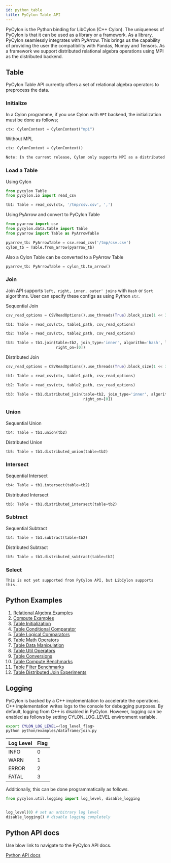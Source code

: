 ```yaml
---
id: python_table
title: PyCylon Table API
---
```


PyCylon is the Python binding for LibCylon (C++ Cylon). The uniqueness of PyCylon
is that it can be used as a library or a framework. As a library, PyCylon seamlessly
integrates with PyArrow. This brings us the capability of providing the user the
compatibility with Pandas, Numpy and Tensors. As a framework we support distributed
relational algebra operations using MPI as the distributed backend.

## Table

PyCylon Table API currently offers a set of relational algebra operators to
preprocess the data.

### Initialize

In a Cylon programme, if you use Cylon with `MPI` backend, the initialization
must be done as follows;

```python
ctx: CylonContext = CylonContext("mpi")
```

Without MPI,

```python
ctx: CylonContext = CylonContext()
```

```txt
Note: In the current release, Cylon only supports MPI as a distributed backend
```

### Load a Table

Using Cylon

```python
from pycylon Table
from pycylon.io import read_csv

tb1: Table = read_csv(ctx, '/tmp/csv.csv', ',')
```

Using PyArrow and convert to PyCylon Table

```python
from pyarrow import csv
from pycylon.data.table import Table
from pyarrow import Table as PyArrowTable

pyarrow_tb: PyArrowTable = csv.read_csv('/tmp/csv.csv')
cylon_tb = Table.from_arrow(pyarrow_tb)
```

Also a Cylon Table can be converted to a PyArrow Table

```python
pyarrow_tb: PyArrowTable = cylon_tb.to_arrow()
```

### Join

Join API supports `left, right, inner, outer' joins` with
`Hash` or `Sort` algorithms. User can specify these configs
as using Python `str`.

Sequential Join

```python
csv_read_options = CSVReadOptions().use_threads(True).block_size(1 << 30)

tb1: Table = read_csv(ctx, table1_path, csv_read_options)

tb2: Table = read_csv(ctx, table2_path, csv_read_options)

tb3: Table = tb1.join(table=tb2, join_type='inner', algorithm='hash', left_on=[0],
                      right_on=[0])
```

Distributed Join

```python
csv_read_options = CSVReadOptions().use_threads(True).block_size(1 << 30)

tb1: Table = read_csv(ctx, table1_path, csv_read_options)

tb2: Table = read_csv(ctx, table2_path, csv_read_options)

tb3: Table = tb1.distributed_join(table=tb2, join_type='inner', algorithm='hash', left_on=[0],
                                  right_on=[0])
```

### Union

Sequential Union

```python
tb4: Table = tb1.union(tb2)
```

Distributed Union

```python
tb5: Table = tb1.distributed_union(table=tb2)
```

### Intersect

Sequential Intersect

```python
tb4: Table = tb1.intersect(table=tb2)
```

Distributed Intersect

```python
tb5: Table = tb1.distributed_intersect(table=tb2)
```

### Subtract

Sequential Subtract

```python
tb4: Table = tb1.subtract(table=tb2)
```

Distributed Subtract

```python
tb5: Table = tb1.distributed_subtract(table=tb2)
```

### Select

```Note
This is not yet supported from PyCylon API, but LibCylon supports this.
```

## Python Examples

1. [Relational Algebra Examples](https://github.com/cylondata/cylon/blob/master/python/examples/table_relational_algebra.py)
2. [Compute Examples](https://github.com/cylondata/cylon/blob/master/python/examples/table_compute_examples.py)
3. [Table Initialization](https://github.com/cylondata/cylon/blob/master/python/examples/table_initialization.py)
4. [Table Conditional Comparator](https://github.com/cylondata/cylon/blob/master/python/examples/table_comparator_ops.py)
5. [Table Logical Comparators](https://github.com/cylondata/cylon/blob/master/python/examples/table_logical_operators.py)
6. [Table Math Operators](https://github.com/cylondata/cylon/blob/master/python/examples/table_math_operators.py)
7. [Table Data Manipulation](https://github.com/cylondata/cylon/blob/master/python/examples/table_data_setget.py)
8. [Table Util Operators](https://github.com/cylondata/cylon/blob/master/python/examples/table_util_operators.py)
9. [Table Conversions](https://github.com/cylondata/cylon/blob/master/python/examples/table_conversions.py)
10. [Table Compute Benchmarks](https://github.com/cylondata/cylon/blob/master/python/examples/op_benchmark/compute_benchmark.py)
11. [Table Filter Benchmarks](https://github.com/cylondata/cylon/blob/master/python/examples/op_benchmark/filter_benchmark.py)
12. [Table Distributed Join Experiments](https://github.com/cylondata/cylon/blob/master/python/examples/experiments/table_join_dist_test.py)

## Logging

PyCylon is backed by a C++ implementation to accelerate the operations. C++ implementation writes logs to the console for debugging purposes.
By default, logging from C++ is disabled in PyCylon. However, logging can be enabled as follows by setting CYLON_LOG_LEVEL environment variable.

```bash
export CYLON_LOG_LEVEL=<log_level_flag>
python python/examples/dataframe/join.py
```

| Log Level | Flag |
|-----------|------|
| INFO      | 0    |
| WARN      | 1    |
| ERROR     | 2    |
| FATAL     | 3    |

Additionally, this can be done programmatically as follows.

```python
from pycylon.util.logging import log_level, disable_logging


log_level(0) # set an arbitrary log level
disable_logging() # disable logging completely
```

## Python API docs

Use blow link to navigate to the PyCylon API docs.

<a href="/docs/python_api_docs">Python API docs</a>
